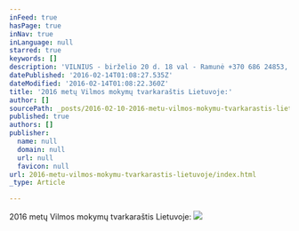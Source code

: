 ```yaml
---
inFeed: true
hasPage: true
inNav: true
inLanguage: null
starred: true
keywords: []
description: 'VILNIUS - birželio 20 d. 18 val - Ramunė +370 686 24853, ramunejoga@gmail.com KAUNAS - birželio 21 d. 18 val - Ramunė +370 682 51200, ramuneled777@gmail.com ELEKTRĖNAI - birželio 22 d. 18 val - Audronė +370 698 50314, audrone.mekiene@gmail.com PANEVĖŽYS - birželio 27 d. 18 val - Laimutė +370 699 33763, laimajoga@gmail.com ŠIAULIAI - birželio 28 d. 18 val - Violeta +370 618 83448, violeta.taraseviciene@gmail.com TELŠIAI - birželio 29 d. 17:30 val - Oksana +370 620 19052, oksaliasx@gmail.com MAŽEIKIAI - birželio 30 d. 18 val - Eridana +370 612 49351, eridana.tallatkelpsiene@gmail.com KLAIPĖDA - liepos 5 d. 18 val - Rasa +370 685 07666, rasavait@gmail.com UKMERGĖ - liepos 11 d. 18 val - Regina +370 687 48016, regcer@gmail.com  DRUSKININKAI - liepos 14 d. 17 val - Roberta +370 623 16675, greatroberta@gmail.com TRAKAI - stovykla moterims - liepos 20-24 d. Regina +370 659 71080, jogamoterims@gmail.com'
datePublished: '2016-02-14T01:08:27.535Z'
dateModified: '2016-02-14T01:08:22.360Z'
title: '2016 metų Vilmos mokymų tvarkaraštis Lietuvoje:'
author: []
sourcePath: _posts/2016-02-10-2016-metu-vilmos-mokymu-tvarkarastis-lietuvoje.md
published: true
authors: []
publisher:
  name: null
  domain: null
  url: null
  favicon: null
url: 2016-metu-vilmos-mokymu-tvarkarastis-lietuvoje/index.html
_type: Article

---
```

2016 metų Vilmos mokymų tvarkaraštis Lietuvoje:
![](https://s3-us-west-2.amazonaws.com/the-grid-img/p/b29fcec5e994b008973859b045dc8fd84957fc08.jpg)
